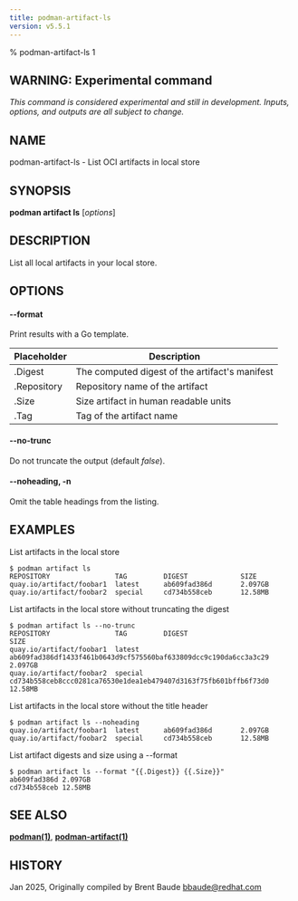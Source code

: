 ```yaml
---
title: podman-artifact-ls
version: v5.5.1
---
```


% podman-artifact-ls 1


## WARNING: Experimental command
*This command is considered experimental and still in development. Inputs, options, and outputs are all
subject to change.*

## NAME
podman\-artifact\-ls - List OCI artifacts in local store

## SYNOPSIS
**podman artifact ls** [*options*]

## DESCRIPTION

List all local artifacts in your local store.

## OPTIONS

#### **--format**

Print results with a Go template.

| **Placeholder** | **Description**                                |
|-----------------|------------------------------------------------|
| .Digest         | The computed digest of the artifact's manifest |
| .Repository     | Repository name of the artifact                |
| .Size           | Size artifact in human readable units          |
| .Tag            | Tag of the artifact name                       |


[//]: # (BEGIN included file options/no-trunc.md)
#### **--no-trunc**

Do not truncate the output (default *false*).

[//]: # (END   included file options/no-trunc.md)


[//]: # (BEGIN included file options/noheading.md)
#### **--noheading**, **-n**

Omit the table headings from the listing.

[//]: # (END   included file options/noheading.md)

## EXAMPLES

List artifacts in the local store
```
$ podman artifact ls
REPOSITORY                TAG         DIGEST             SIZE
quay.io/artifact/foobar1  latest      ab609fad386d       2.097GB
quay.io/artifact/foobar2  special     cd734b558ceb       12.58MB
```

List artifacts in the local store without truncating the digest
```
$ podman artifact ls --no-trunc
REPOSITORY                TAG         DIGEST                                                              SIZE
quay.io/artifact/foobar1  latest      ab609fad386df1433f461b0643d9cf575560baf633809dcc9c190da6cc3a3c29    2.097GB
quay.io/artifact/foobar2  special     cd734b558ceb8ccc0281ca76530e1dea1eb479407d3163f75fb601bffb6f73d0    12.58MB
```

List artifacts in the local store without the title header
```
$ podman artifact ls --noheading
quay.io/artifact/foobar1  latest      ab609fad386d       2.097GB
quay.io/artifact/foobar2  special     cd734b558ceb       12.58MB
```

List artifact digests and size using a --format
```
$ podman artifact ls --format "{{.Digest}} {{.Size}}"
ab609fad386d 2.097GB
cd734b558ceb 12.58MB
```



## SEE ALSO
**[podman(1)](podman.1.md)**, **[podman-artifact(1)](podman-artifact.1.md)**

## HISTORY
Jan 2025, Originally compiled by Brent Baude <bbaude@redhat.com>
